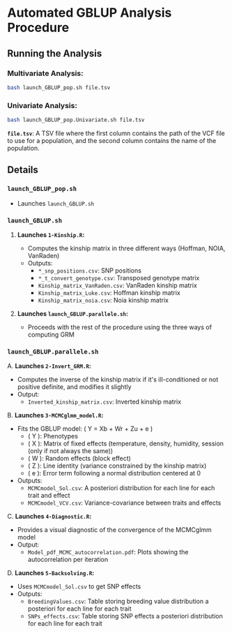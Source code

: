 # Automated GBLUP Analysis Procedure

## Running the Analysis

### Multivariate Analysis:
```bash
bash launch_GBLUP_pop.sh file.tsv
```

### Univariate Analysis:
```bash
bash launch_GBLUP_pop.Univariate.sh file.tsv
```

**`file.tsv`**: A TSV file where the first column contains the path of the VCF file to use for a population, and the second column contains the name of the population.

## Details

### `launch_GBLUP_pop.sh`

- Launches `launch_GBLUP.sh`

### `launch_GBLUP.sh`

1. **Launches `1-Kinship.R`:**
   - Computes the kinship matrix in three different ways (Hoffman, NOIA, VanRaden)
   - Outputs:
     - `*_snp_positions.csv`: SNP positions
     - `*_t_convert_genotype.csv`: Transposed genotype matrix
     - `Kinship_matrix_VanRaden.csv`: VanRaden kinship matrix
     - `Kinship_matrix_Luke.csv`: Hoffman kinship matrix
     - `Kinship_matrix_noia.csv`: Noia kinship matrix

2. **Launches `launch_GBLUP.parallele.sh`:**
   - Proceeds with the rest of the procedure using the three ways of computing GRM

### `launch_GBLUP.parallele.sh`

A. **Launches `2-Invert_GRM.R`:**
   - Computes the inverse of the kinship matrix if it's ill-conditioned or not positive definite, and modifies it slightly
   - Output:
     - `Inverted_kinship_matrix.csv`: Inverted kinship matrix

B. **Launches `3-MCMCglmm_model.R`:**
   - Fits the GBLUP model: \( Y = Xb + Wr + Zu + e \)
     - \( Y \): Phenotypes
     - \( X \): Matrix of fixed effects (temperature, density, humidity, session (only if not always the same))
     - \( W \): Random effects (block effect)
     - \( Z \): Line identity (variance constrained by the kinship matrix)
     - \( e \): Error term following a normal distribution centered at 0
   - Outputs:
     - `MCMCmodel_Sol.csv`: A posteriori distribution for each line for each trait and effect
     - `MCMCmodel_VCV.csv`: Variance-covariance between traits and effects

C. **Launches `4-Diagnostic.R`:**
   - Provides a visual diagnostic of the convergence of the MCMCglmm model
   - Output:
     - `Model_pdf_MCMC_autocorrelation.pdf`: Plots showing the autocorrelation per iteration

D. **Launches `5-Backsolving.R`:**
   - Uses `MCMCmodel_Sol.csv` to get SNP effects
   - Outputs:
     - `BreedingValues.csv`: Table storing breeding value distribution a posteriori for each line for each trait
     - `SNPs_effects.csv`: Table storing SNP effects a posteriori distribution for each line for each trait
